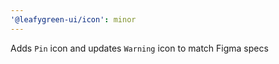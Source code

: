 ```yaml
---
'@leafygreen-ui/icon': minor
---
```


Adds `Pin` icon and updates `Warning` icon to match Figma specs
